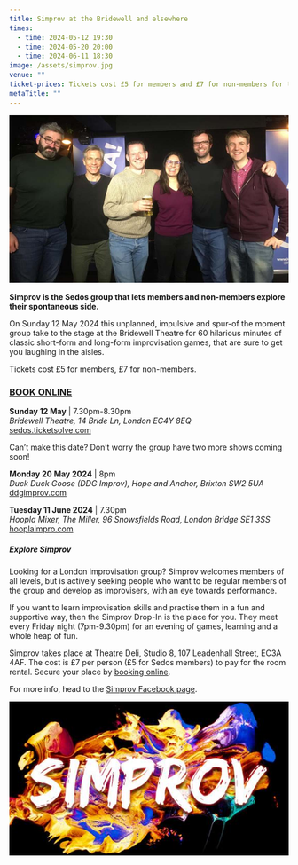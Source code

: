 ```yaml
---
title: Simprov at the Bridewell and elsewhere
times:
  - time: 2024-05-12 19:30
  - time: 2024-05-20 20:00
  - time: 2024-06-11 18:30
image: /assets/simprov.jpg
venue: ""
ticket-prices: Tickets cost £5 for members and £7 for non-members for the Bridewell show.
metaTitle: ""
---
```

![](/assets/simprov_hoopla_9jan2024.jpg "Some of the Simprov gang at their first Hoopla Mixer gig at the The Miller, London Bridge")

**Simprov is the Sedos group that lets members and non-members explore their spontaneous side.** 

On Sunday 12 May 2024 this unplanned, impulsive and spur-of the moment group take to the stage at the Bridewell Theatre for 60 hilarious minutes of classic short-form and long-form improvisation games, that are sure to get you laughing in the aisles. 

Tickets cost £5 for members, £7 for non-members.

### [BOOK ONLINE](https://sedos.ticketsolve.com/ticketbooth/shows/1173655437)

**Sunday 12 May** | 7.30pm-8.30pm\
*Bridewell Theatre, 14 Bride Ln, London EC4Y 8EQ*\
[sedos.ticketsolve.com](https://sedos.ticketsolve.com/ticketbooth/shows/1173655437)

Can’t make this date? Don’t worry the group have two more shows coming soon! 

**Monday 20 May 2024** | 8pm\
*Duck Duck Goose (DDG Improv), Hope and Anchor, Brixton SW2 5UA*\
[ddgimprov.com](https://www.ddgimprov.com)

**Tuesday 11 June 2024** | 7.30pm\
*Hoopla Mixer, The Miller, 96 Snowsfields Road, London Bridge SE1 3SS*\
[hooplaimpro.com](https://www.hooplaimpro.com/improv-comedy-club-london-bridge.html)

##### **Explore Simprov**

Looking for a London improvisation group? Simprov welcomes members of all levels, but is actively seeking people who want to be regular members of the group and develop as improvisers, with an eye towards performance.

If you want to learn improvisation skills and practise them in a fun and supportive way, then the Simprov Drop-In is the place for you. They meet every Friday night (7pm-9.30pm) for an evening of games, learning and a whole heap of fun.

Simprov takes place at Theatre Deli, Studio 8, 107 Leadenhall Street, EC3A 4AF. The cost is £7 per person (£5 for Sedos members) to pay for the room rental. Secure your place by [booking online](https://sedos.ticketsolve.com/ticketbooth/shows/1173652905?_gl=1*g0oul7*_ga*NjQ5NTI0MzE2LjE3MTA3NjE4NjI.*_ga_KQD2K6GSG1*MTcxNDU3NTkzMS4xLjAuMTcxNDU3NTkzNi4wLjAuMA..).

For more info, head to the [Simprov Facebook page](https://www.facebook.com/groups/176792046058352/).

![](/assets/simprov_logo.jpg)
